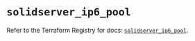 # `solidserver_ip6_pool`

Refer to the Terraform Registry for docs: [`solidserver_ip6_pool`](https://registry.terraform.io/providers/efficientip-labs/solidserver/1.1.25/docs/resources/ip6_pool).

